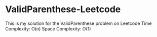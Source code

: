 # ValidParenthese-Leetcode
This is my solution for the ValidParenthese problem on Leetcode
Time Complexity: O(n) 
Space Complexity: O(1)
